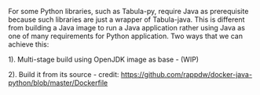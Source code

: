 For some Python libraries, such as Tabula-py, require Java as prerequisite because such libraries are just a wrapper of Tabula-java. This is different from building a Java image to run a Java application rather using Java as one of many requirements for Python application. Two ways that we can achieve this:

1). Multi-stage build using OpenJDK image as base - (WIP)

2). Build it from its source - credit: https://github.com/rappdw/docker-java-python/blob/master/Dockerfile
